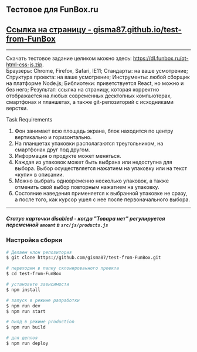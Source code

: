## Тестовое для FunBox.ru
## [Ссылка на страницу - gisma87.github.io/test-from-FunBox](https://gisma87.github.io/test-from-FunBox/ "корм для котэ") 
*****

 Скачать тестовое задание целиком можно здесь: https://dl.funbox.ru/qt-html-css-js.zip.  
Браузеры: Chrome, Firefox, Safari, IE11; 
Стандарты: на ваше усмотрение; 
Структура проекта: на ваше усмотрение; 
Инструменты: любой сборщик на платформе Node.js; 
Библиотеки: приветствуется React, но можно и без него; 
Результат: ссылка на страницу, которая корректно отображается на любых современных десктопных компьютерах, смартфонах и планшетах, а также git-репозиторий с исходниками верстки. 

Task Requirements 
 
1. Фон занимает всю площадь экрана, блок находится по центру вертикально и горизонтально. 
2. На планшетах упаковки располагаются треугольником, на смартфонах друг под другом. 
3. Информация о продукте может меняться. 
4. Каждая из упаковок может быть выбрана или недоступна для выбора. Выбор осуществляется нажатием на упаковку или на текст «купи» в описании. 
5. Можно выбрать одновременно несколько упаковок, а также отменить свой выбор повторным нажатием на упаковку. 
6. Состояние наведения применяется к выбранной упаковке не сразу, а после того, как курсор ушел с нее после первоначального выбора. 
* * * * *
##### Статус карточки _disabled_ - когда "Товара нет" регулируется переменной **`amount`** в **`src/js/products.js`**
### Настройка сборки

```bash
# Делаем клон репозитория
$ git clone https://github.com/gisma87/test-from-FunBox.git

# переходим в папку склонированного проекта
$ cd test-from-FunBox

# установите зависимости
$ npm install

# запуск в режиме разработки
$ npm run dev
$ npm run start

# билд в режиме production
$ npm run build

# для деплоя
$ npm run deploy